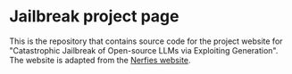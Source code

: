 # Jailbreak project page

This is the repository that contains source code for the project website for "Catastrophic Jailbreak of Open-source LLMs via Exploiting Generation". The website is adapted from the
[Nerfies website](https://nerfies.github.io).
